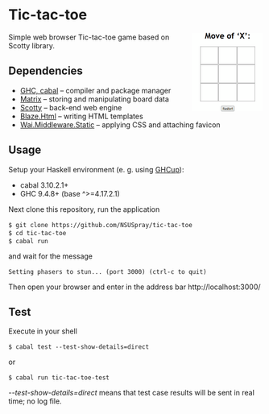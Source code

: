 # Tic-tac-toe
<img src='demo.gif' alt='Demonstration' width='139' align='right'>
Simple web browser Tic-tac-toe game based on Scotty library.

## Dependencies
* [GHC, cabal](https://www.haskell.org/ghcup/) – compiler and package manager
* [Matrix](https://hackage.haskell.org/package/matrix) – storing and manipulating board data
* [Scotty](https://hackage.haskell.org/package/scotty) – back-end web engine
* [Blaze.Html](https://hackage.haskell.org/package/blaze-html) – writing HTML templates
* [Wai.Middleware.Static](https://hackage.haskell.org/package/wai-middleware-static) – applying CSS and attaching favicon


## Usage

Setup your Haskell environment (e. g. using [GHCup](https://www.haskell.org/ghcup/)):

* cabal 3.10.2.1+
* GHC 9.4.8+ (base ^>=4.17.2.1)

Next clone this repository, run the application

```shell
$ git clone https://github.com/NSUSpray/tic-tac-toe
$ cd tic-tac-toe
$ cabal run
```

and wait for the message

```
Setting phasers to stun... (port 3000) (ctrl-c to quit)
```

Then open your browser and enter in the address bar http://localhost:3000/


## Test

Execute in your shell

```shell
$ cabal test --test-show-details=direct
```

or

```shell
$ cabal run tic-tac-toe-test
```

*--test-show-details=direct* means that test case results will be sent in real time; no log file.
